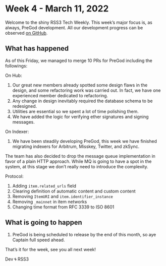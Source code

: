 # Week 4 - March 11, 2022

Welcome to the shiny RSS3 Tech Weekly. This week’s major focus is, as always, PreGod development. All our development progress can be observed [on GitHub](https://github.com/NaturalSelectionLabs/RSS3-PreGod).

## What has happened

As of this Friday, we managed to merge 10 PRs for PreGod including the followings:

On Hub:

1. Our great new members already spotted some design flaws in the design, and some refactoring work was carried out. In fact, we have one experienced member dedicated to refactoring.
2. Any change in design inevitably required the database schema to be redesigned.
3. Utilities are essential so we spent a lot of time polishing them.
4. We have added the logic for verifying ether signatures and signing messages.

On Indexer:

1. We have been steadily developing PreGod, this week we have finished migrating indexers for Arbitrum, Misskey, Twitter, and zkSync.

The team has also decided to drop the message queue implementation in favor of a plain HTTP approach. While MQ is going to have a spot in the system, at this stage we don’t really need to introduce the complexity.

Protocol:

1. Adding `item.related_urls` field
2. Clearing definition of automatic content and custom content
3. Removing `ItemURI` and `item.identifier_instance`
4. Removing `_mainnet` in item networks
5. Changing time format from RFC 3339 to ISO 8601

## What is going to happen

1. PreGod is being scheduled to release by the end of this month, so aye Captain full speed ahead.

That’s it for the week, see you all next week!

Dev 🌀 RSS3
